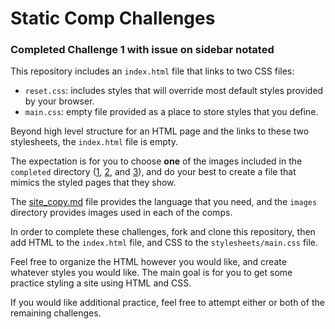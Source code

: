 # Static Comp Challenges

### Completed Challenge 1 with issue on sidebar notated

This repository includes an `index.html` file that links to two CSS files:

* `reset.css`: includes styles that will override most default styles provided by your browser.
* `main.css`: empty file provided as a place to store styles that you define.

Beyond high level structure for an HTML page and the links to these two stylesheets, the `index.html` file is empty.

The expectation is for you to choose **one** of the images included in the `completed` directory ([1](completed/challenge1.png), [2](completed/challenge2.png), and [3](completed/challenge3.png)), and do your best to create a file that mimics the styled pages that they show.

The [site_copy.md](site_copy.md) file provides the language that you need, and the `images` directory provides images used in each of the comps.

In order to complete these challenges, fork and clone this repository, then add HTML to the `index.html` file, and CSS to the `stylesheets/main.css` file.

Feel free to organize the HTML however you would like, and create whatever styles you would like. The main goal is for you to get some practice styling a site using HTML and CSS.

If you would like additional practice, feel free to attempt either or both of the remaining challenges.

